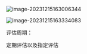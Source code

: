 ![image-20231215163006344](https://cdn.jsdelivr.net/gh/13060923171/images@main/img/202312151630286.png)

![image-20231215163334083](https://cdn.jsdelivr.net/gh/13060923171/images@main/img/202312151633217.png)





评估周期：

定期评估以及指定评估